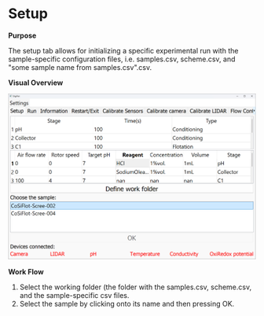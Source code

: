 # Setup

**Purpose**

The setup tab allows for initializing a specific experimental run with the sample-specific configuration files, i.e. samples.csv, scheme.csv, and "some sample name from samples.csv".csv.

**Visual Overview**

![setup](docs/setup.png)

**Work Flow**

1. Select the working folder (the folder with the samples.csv, scheme.csv, and the sample-specific csv files.
2. Select the sample by clicking onto its name and then pressing OK.
